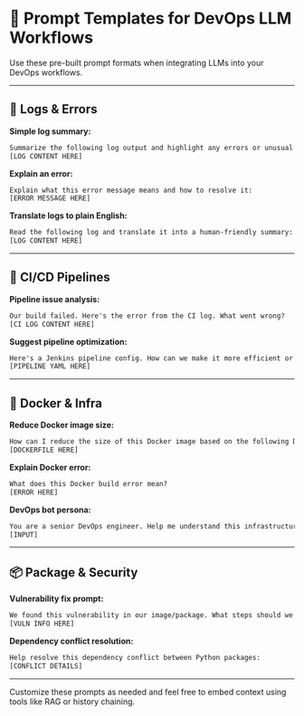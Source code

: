 # 📄 Prompt Templates for DevOps LLM Workflows

Use these pre-built prompt formats when integrating LLMs into your DevOps workflows.

---

## 🔧 Logs & Errors

**Simple log summary:**

``` txt
Summarize the following log output and highlight any errors or unusual events:
[LOG CONTENT HERE]
```

**Explain an error:**

``` txt
Explain what this error message means and how to resolve it:
[ERROR MESSAGE HERE]
```

**Translate logs to plain English:**

``` txt
Read the following log and translate it into a human-friendly summary:
[LOG CONTENT HERE]
```

---

## 🚀 CI/CD Pipelines

**Pipeline issue analysis:**

``` txt
Our build failed. Here's the error from the CI log. What went wrong?
[CI LOG CONTENT HERE]
```

**Suggest pipeline optimization:**

``` txt
Here's a Jenkins pipeline config. How can we make it more efficient or secure?
[PIPELINE YAML HERE]
```

---

## 🐳 Docker & Infra

**Reduce Docker image size:**

``` txt
How can I reduce the size of this Docker image based on the following Dockerfile?
[DOCKERFILE HERE]
```

**Explain Docker error:**

``` txt
What does this Docker build error mean?
[ERROR HERE]
```

**DevOps bot persona:**

``` txt
You are a senior DevOps engineer. Help me understand this infrastructure problem and recommend solutions.
[INPUT]
```

---

## 📦 Package & Security

**Vulnerability fix prompt:**

``` txt
We found this vulnerability in our image/package. What steps should we take to mitigate or patch it?
[VULN INFO HERE]
```

**Dependency conflict resolution:**

``` txt
Help resolve this dependency conflict between Python packages:
[CONFLICT DETAILS]
```

---

Customize these prompts as needed and feel free to embed context using tools like RAG or history chaining.
